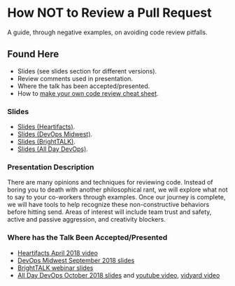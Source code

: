 # How NOT to Review a Pull Request

A guide, through negative examples, on avoiding code review pitfalls.

## Found Here

* Slides (see slides section for different versions).
* Review comments used in presentation.
* Where the talk has been accepted/presented.
* How to [make your own code review cheat sheet](make_your_own_cheat_sheet.md).

### Slides

* [Slides (Heartifacts)](https://docs.google.com/presentation/d/1wLlvyI7akh_ybmO0MyzbBROukulH-Tw82RcT8kBuuWg/edit?usp=sharing).
* [Slides (DevOps Midwest)](https://docs.google.com/presentation/d/1NS796mqIxhvx_XrCWJQii5fqbgIBIs5MkD77FsLnk6Y/edit?usp=sharing).
* [Slides (BrightTALK)](https://docs.google.com/presentation/d/1pnnFWhkBuRC2dmyqyRboGGrUW_NR6knkZgzSVTZxyQA/edit?usp=sharing).
* [Slides (All Day DevOps)](https://docs.google.com/presentation/d/1Jjim-KfZkUStvKueRdTnqXyWSaEspFXv2mt1kjXF6oI/edit?usp=sharing).

### Presentation Description

There are many opinions and techniques for reviewing code. Instead
of boring you to death with another philosophical rant, we will
explore what not to say to your co-workers through examples. Once
our journey is complete, we will have tools to help recognize these
non-constructive behaviors before hitting send. Areas of interest
will include team trust and safety, active and passive aggression,
and creativity blockers.

### Where has the Talk Been Accepted/Presented

* [Heartifacts April 2018 video](https://youtu.be/sBwbUVG7CDY)
* [DevOps Midwest September 2018 slides](https://docs.google.com/presentation/d/1NS796mqIxhvx_XrCWJQii5fqbgIBIs5MkD77FsLnk6Y/edit)
* [BrightTALK webinar slides](https://docs.google.com/presentation/d/1pnnFWhkBuRC2dmyqyRboGGrUW_NR6knkZgzSVTZxyQA/edit?usp=sharing)
* [All Day DevOps October 2018 slides](https://docs.google.com/presentation/d/1Jjim-KfZkUStvKueRdTnqXyWSaEspFXv2mt1kjXF6oI/edit?usp=sharing) and [youtube video](https://youtu.be/2SZwgcLbVa8?t=1810), [vidyard video](http://play.vidyard.com/Fs7EBxJ7Huv9TA37xyZvKz)
